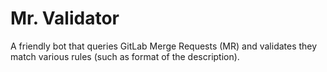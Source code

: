 # Mr. Validator

A friendly bot that queries GitLab Merge Requests (MR) and validates they match
various rules (such as format of the description).

